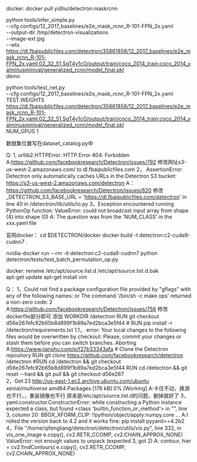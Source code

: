 docker: docker pull yidliu/detectron:maskrcnn


python tools/infer_simple.py \
    --cfg configs/12_2017_baselines/e2e_mask_rcnn_R-101-FPN_2x.yaml \
    --output-dir /tmp/detectron-visualizations \
    --image-ext jpg \
    --wts https://dl.fbaipublicfiles.com/detectron/35861858/12_2017_baselines/e2e_mask_rcnn_R-101-FPN_2x.yaml.02_32_51.SgT4y1cO/output/train/coco_2014_train:coco_2014_valminusminival/generalized_rcnn/model_final.pkl \
    demo
    
python tools/test_net.py \
    --cfg configs/12_2017_baselines/e2e_mask_rcnn_R-101-FPN_2x.yaml \
    TEST.WEIGHTS https://dl.fbaipublicfiles.com/detectron/35861858/12_2017_baselines/e2e_mask_rcnn_R-101-FPN_2x.yaml.02_32_51.SgT4y1cO/output/train/coco_2014_train:coco_2014_valminusminival/generalized_rcnn/model_final.pkl \
    NUM_GPUS 1

数据集位置写在dataset_catalog.py中

Q:
  1,  urllib2.HTTPError: HTTP Error 404: Forbidden
    A:https://github.com/facebookresearch/Detectron/issues/792
    修改网址s3-us-west-2.amazonaws.com/ to dl.fbaipublicfiles.com
  2，  AssertionError: Detectron only automatically caches URLs in the Detectron S3 bucket: https://s3-us-west-2.amazonaws.com/detectron
    A：https://github.com/facebookresearch/Detectron/issues/820
    修改_DETECTRON_S3_BASE_URL = 'https://dl.fbaipublicfiles.com/detectron' in line 40 in /detectron/lib/utils/io.py
  3，Exception encountered running PythonOp function: ValueError: could not broadcast input array from shape (4) into shape (0)
    A: The question was from the 'NUM_CLASS' in the xxx.yaml file
    
    
    

官网docker：
cd $DETECTRON/docker
docker build -t detectron:c2-cuda9-cudnn7 .

nvidia-docker run --rm -it detectron:c2-cuda9-cudnn7 python detectron/tests/test_batch_permutation_op.py

docker:
    rename /etc/apt/source.list.d /etc/apt/source.list.d.bak    
    apt-get update
    apt-get install vim
    
Q：
    1，Could not find a package configuration file provided by "gflags" with any of the following names:
    or The command '/bin/sh -c make ops' returned a non-zero code: 2
        A:https://github.com/facebookresearch/Detectron/issues/756
        修改dockerfile部分即可
        添加
        WORKDIR /detectron
        RUN git checkout d56e267efc92b65b8d899f1b89a7ed2bca3e5f44
        #
        RUN pip install -r /detectron/requirements.txt
        1.1， error: Your local changes to the following files would be overwritten by checkout:
        Please, commit your changes or stash them before you can switch branches. Aborting
            A:https://www.jianshu.com/p/f27b33343afa
            # Clone the Detectron repository
            RUN git clone https://github.com/facebookresearch/detectron /detectron
            #RUN cd /detectron && git checkout d56e267efc92b65b8d899f1b89a7ed2bca3e5f44
            RUN cd /detectron && git reset --hard && git pull && git checkout d56e267      
    2，Get:23 http://us-east-1.ec2.archive.ubuntu.com/ubuntu xenial/multiverse amd64 Packages [176 kB]
    0% [Working]
        A:卡住不动，换源也不行，，重装镜像也不行
        原来是/etc/apt/source.list.d的问题，删掉就好了
    3，yaml.constructor.ConstructorError: while constructing a Python instance expected a class, but found <class 'builtin_function_or_method'> in "<unicode string>", line 3, column 20: BBOX_XFORM_CLIP: !!python/object/apply:numpy.core ...
        A:I rolled the version back to 4.2 and it works fine:     pip install pyyaml==4.2b2
    4，File "/home/qifengliang/detectron/detectron/utils/vis.py", line 332, in vis_one_image
    e.copy(), cv2.RETR_CCOMP, cv2.CHAIN_APPROX_NONE)
    ValueError: not enough values to unpack (expected 3, got 2)
        A: contour, hier = cv2.findContours( e.copy(), cv2.RETR_CCOMP, cv2.CHAIN_APPROX_NONE)
